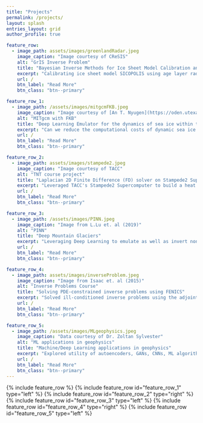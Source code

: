 ```yaml
---
title: "Projects"
permalink: /projects/
layout: splash
entries_layout: grid
author_profile: true

feature_row:
  - image_path: assets/images/greenlandRadar.jpeg
    image_caption: "Image courtesy of CReSIS"
    alt: "GrIS Inverse Problem"
    title: "Bayesian Inverse Methods for Ice Sheet Model Calibration and Reconstruction"
    excerpt: "Calibrating ice sheet model SICOPOLIS using age layer radar data in order to project accurately into the future."
    url: /
    btn_label: "Read More"
    btn_class: "btn--primary"

feature_row_1:
  - image_path: /assets/images/mitgcmFKB.jpeg
    image_caption: "Image courtesy of [An T. Nyugen](https://oden.utexas.edu/people/1464/)"
    alt: "MITgcm with FKB"
    title: "Deep Learning Emulator for the dynamics of sea ice within the MITgcm model"
    excerpt: "Can we reduce the computational costs of dynamic sea ice models using Deep Learning?"
    url: /
    btn_label: "Read More"
    btn_class: "btn--primary"

feature_row_2:
  - image_path: assets/images/stampede2.jpeg
    image_caption: "Image courtesy of TACC"
    alt: "TNT course project"
    title: "Laplacian 2D Finite Difference (FD) solver on Stampede2 Supercomputer"
    excerpt: "Leveraged TACC's Stampede2 Supercomputer to build a heat equation solver."
    url: /
    btn_label: "Read More"
    btn_class: "btn--primary"

feature_row_3:
  - image_path: /assets/images/PINN.jpeg
    image_caption: "Image from L.Lu et. al (2019)"
    alt: "PINN"
    title: "Deep Mountain Glaciers"
    excerpt: "Leveraging Deep Learning to emulate as well as invert non-linear, highly diffusive mountain glacier model."
    url: /
    btn_label: "Read More"
    btn_class: "btn--primary"

feature_row_4:
  - image_path: assets/images/inverseProblem.jpeg
    image_caption: "Image from Isaac et. al (2015)"
    alt: "Inverse Problems Course"
    title: "Solving PDE-constrained inverse problems using FENICS"
    excerpt: "Solved ill-conditioned inverse problems using the adjoint equations and special second order methods."
    url: /
    btn_label: "Read More"
    btn_class: "btn--primary"

feature_row_5:
  - image_path: /assets/images/MLgeophysics.jpeg
    image_caption: "Data courtesy of Dr. Zoltan Sylvester"
    alt: "ML applications in geophysics"
    title: "Machine/Deep Learning applications in geophysics"
    excerpt: "Explored utility of autoencoders, GANs, CNNs, ML algorithms across multiple applications in geophysics."
    url: /
    btn_label: "Read More"
    btn_class: "btn--primary"
---
```


{% include feature_row %}
{% include feature_row id="feature_row_1" type="left" %}
{% include feature_row id="feature_row_2" type="right" %}
{% include feature_row id="feature_row_3" type="left" %}
{% include feature_row id="feature_row_4" type="right" %}
{% include feature_row id="feature_row_5" type="left" %}

